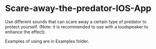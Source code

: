 # Scare-away-the-predator-IOS-App
Use different sounds that can scare away a certain type of predator to protect yourself. (Note: it is recommended to use with a loudspeaker to enhance the effect).

Examples of using are in Examples folder.
